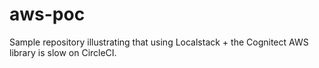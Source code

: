 # aws-poc

Sample repository illustrating that using Localstack + the Cognitect AWS library is slow on CircleCI.
